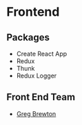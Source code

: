 # Frontend

## Packages

 * Create React App
 * Redux
 * Thunk
 * Redux Logger

 ## Front End Team

 * [Greg Brewton](https://www.github.com/bus42)